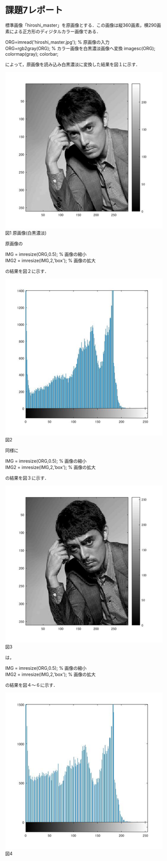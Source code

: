 ﻿# 課題7レポート

標準画像「hiroshi_master」を原画像とする．この画像は縦360画素，横290画素による正方形のディジタルカラー画像である．

ORG=imread('hiroshi_master.jpg'); % 原画像の入力  
ORG=rgb2gray(ORG); % カラー画像を白黒濃淡画像へ変換
imagesc(ORG); colormap(gray); colorbar;

によって，原画像を読み込み白黒濃淡に変換した結果を図１に示す．

![原画像](https://github.com/Obonnu/lecture_image_processing/blob/master/image/hiroshi_kadai7-1.jpg)
図1 原画像(白黒濃淡)

原画像の

IMG = imresize(ORG,0.5); % 画像の縮小  
IMG2 = imresize(IMG,2,'box'); % 画像の拡大

の結果を図２に示す．

![原画像](https://github.com/Obonnu/lecture_image_processing/blob/master/image/hiroshi_kadai7-2.jpg)
図2 

同様に

IMG = imresize(ORG,0.5); % 画像の縮小  
IMG2 = imresize(IMG,2,'box'); % 画像の拡大

の結果を図３に示す．

![原画像](https://github.com/Obonnu/lecture_image_processing/blob/master/image/hiroshi_kadai7-3.jpg)  
図3 

は，

IMG = imresize(ORG,0.5); % 画像の縮小  
IMG2 = imresize(IMG,2,'box'); % 画像の拡大

の結果を図４～６に示す．

![原画像](https://github.com/Obonnu/lecture_image_processing/blob/master/image/hiroshi_kadai7-4.jpg)
図4 
